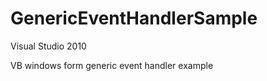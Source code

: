 GenericEventHandlerSample
=========================

Visual Studio 2010

VB windows form generic event handler example